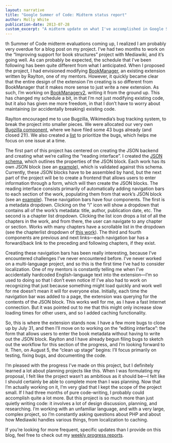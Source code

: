 ```yaml
---
layout: narrative
title: "Google Summer of Code: Midterm status report"
author: Molly White
publication-date: 2013-07-28
custom_excerpt: "A midterm update on what I've accomplished in Google Summer of Code."
---
```


th Summer of Code midterm evaluations coming up, I realized I am probably very overdue for a blog post on my project. I’ve had two months to work on the “Improving support for book structures” project with Mediawiki, and it’s going well. As can probably be expected, the schedule that I’ve been following has been quite different from what I anticipated. When I proposed the project, I had envisioned modifying <a href="http://www.mediawiki.org/wiki/Extension:BookManager">BookManager</a>, an existing extension written by Raylton, one of my mentors. However, it quickly became clear that the entire design of the extension I’m creating is so different from BookManager that it makes more sense to just write a new extension. As such, I’m working on <a href="http://www.mediawiki.org/wiki/Extension:BookManagerv2">BookManagerv2</a>, writing it from the ground up. This has changed my schedule a bit, in that I’m not just modifying existing code, but it also has given me more freedom, in that I don’t have to worry about maintaining (or accidentally breaking) existing code.

Raylton encouraged me to use Bugzilla, Wikimedia’s bug tracking system, to break the project into smaller pieces. We were allocated our very own <a href="https://bugzilla.wikimedia.org/buglist.cgi?component=BookManagerv2&amp;list_id=221967">Bugzilla component</a>, where we have filed some 43 bugs already (and closed 21!). We also created a <a href="https://meta.wikimedia.org/wiki/Book_management/Bug_priority">list</a> to prioritize the bugs, which helps me focus on one issue at a time.

The first part of this project has centered on creating the JSON backend and creating what we’re calling the “reading interface”. I created the <a href="https://meta.wikimedia.org/wiki/Schema:BookManagerv2">JSON schema</a>, which outlines the properties of the JSON block. Each work has its own JSON block (see an <a href="http://tools.wmflabs.org/bookmanagerv2/wiki/Book:The_Interpretation_of_Dreams">example</a>), which is validated against this schema. Currently, these JSON blocks have to be assembled by hand, but the next part of the project will be to create a frontend that allows users to enter information through a form, which will then create the JSON blocks. The reading interface consists primarily of automatically adding navigation bars to each section of the work, populating them from that work’s JSON block (see an <a href="http://tools.wmflabs.org/bookmanagerv2/wiki/The_Interpretation_of_Dreams/Chapter_1">example</a>). These navigation bars have four components. The first is a metadata dropdown. Clicking on the “i” icon will show a dropdown that contains all of the work’s metadata: title, author, publication date, etc. The second is a chapter list dropdown. Clicking the list icon drops a list of all the chapters in the work, and from there, the user can navigate to any chapter or section. Works with many chapters have a scrollable list in the dropdown (see the chapterlist dropdown of <a href="http://tools.wmflabs.org/bookmanagerv2/wiki/United_States_%E2%80%93_Vietnam_Relations,_1945%E2%80%931967:_A_Study_Prepared_by_the_Department_of_Defense">this work</a>). The third and fourth components are previous and next links—each navigation bar has a forward/back link to the preceding and following chapters, if they exist.

Creating these navigation bars has been really interesting, because I’ve encountered challenges I’ve never encountered before. I’ve never worked on a multi-language project, and so this is the first time I’ve had to consider localization. One of my mentors is constantly telling me when I’ve accidentally hardcoded English-language text into the extension—I’m so used to doing so that I don’t even notice it! I’ve also had to work on recognizing that just because something might load quickly and work well for me doesn’t mean it will for everyone else. Initially, each time the navigation bar was added to a page, the extension was querying for the contents of the JSON block. This works well for me, as I have a fast Internet connection. But it was pointed out to me that this might only increase slow loading times for other users, and so I added caching functionality.

So, this is where the extension stands now. I have a few more bugs to close up by July 31, and then I’ll move on to working on the “editing interface”: the form that allows users to enter the book metadata without having to write out the JSON block. Raylton and I have already begun filing bugs to sketch out the workflow for this section of the progress, and I’m looking forward to it. Then, on August 5, the “clean up stage” begins: I’ll focus primarily on testing, fixing bugs, and documenting the code.

I’m pleased with the progress I’ve made on this project, but I definitely learned a lot about planning projects like this. When I was formulating my proposal, I felt like the project wasn’t as ambitious as it should be—I felt like I should certainly be able to complete more than I was planning. Now that I’m actually working on it, I’m very glad that I kept the scope of the project small. If I had three months of pure code-writing, I probably could accomplish quite a lot more. But this project is so much more than just quietly writing code: it involves a lot of design discussion, planning, and researching. I’m working with an unfamiliar language, and with a very large, complex project, so I’m constantly asking questions about PHP and about how Mediawiki handles various things, from localization to caching.

If you’re looking for more frequent, specific updates than I provide on this blog, feel free to check out my <a href="https://meta.wikimedia.org/wiki/Book_management/Progress">weekly progress reports</a>.
